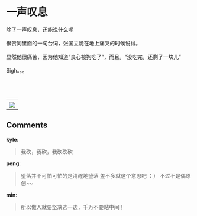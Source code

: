 # 一声叹息

<div id="msgcns!B37A52AAF181A958!354" class="bvMsg"><div>除了一声叹息，还能说什么呢</div>
<div> </div>
<div>很赞同里面的一句台词，张国立跪在地上痛哭的时候说得。</div>
<div> </div>
<div>显然他很痛苦，因为他知道“良心被狗吃了”，而且，“没吃完，还剩了一块儿”</div>
<div> </div>
<div>Sigh。。。</div>
<div> </div>
<div> </div>
<div> </div></div><table cellspacing="0" border="0"><tr><td></td></tr><tr><td valign="top"><a href="http://blufiles.storage.live.com/y1p68IGUT-hm3lKw_jn4-0Ms_dozPN9x4Ys-zAJiZGR3KOXFjLyx-Q8l3RhoAochSrVqOHAYqF9N84" target="_blank" rel="WLPP;url=http://blufiles.storage.live.com/y1p68IGUT-hm3lKw_jn4-0Ms_dozPN9x4Ys-zAJiZGR3KOXFjLyx-Q8l3RhoAochSrVqOHAYqF9N84;cnsid=cns&#033;B37A52AAF181A958&#033;355"><img src="http://blufiles.storage.live.com/y1p68IGUT-hm3lKw_jn4-0Ms_dozPN9x4Ys-MfT8AvswcIiov3uXO1nJ7OVYYatODgLBvQTiCwXcB4" border="0" /></a></td></tr></table>

## Comments

**kyle**:
> 我砍，我砍，我砍砍砍

**peng**:
> 堕落并不可怕可怕的是清醒地堕落 差不多就这个意思吧 ：） 不过不是偶原创~~

**min**:
> 所以做人就要坚决选一边，千万不要站中间！

